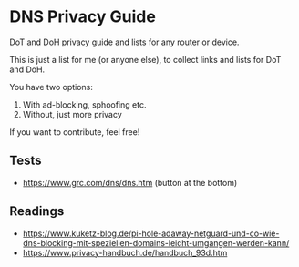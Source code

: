 # DNS Privacy Guide

DoT and DoH privacy guide and lists for any router or device.

This is just a list for me (or anyone else), to collect links and lists for DoT and DoH.

You have two options:

1. With ad-blocking, sphoofing etc.
2. Without, just more privacy

If you want to contribute, feel free!

## Tests

- https://www.grc.com/dns/dns.htm (button at the bottom)

## Readings

- https://www.kuketz-blog.de/pi-hole-adaway-netguard-und-co-wie-dns-blocking-mit-speziellen-domains-leicht-umgangen-werden-kann/
- https://www.privacy-handbuch.de/handbuch_93d.htm
